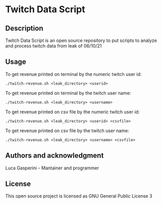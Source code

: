 # Twitch Data Script
## Description
Twitch Data Script is an open source repository to put scripts to analyze and process twitch data from leak of 06/10/21

## Usage
To get revenue printed on terminal by the numeric twitch user id:

`./twitch-revenue.sh <leak_directory> <userid>`

To get revenue printed on terminal by the twitch user name:

`./twitch-revenue.sh <leak_directory> <username>`

To get revenue printed on csv file by the numeric twitch user id:

`./twitch-revenue.sh <leak_directory> <userid> <csvfile>`

To get revenue printed on csv file by the twitch user name:

`./twitch-revenue.sh <leak_directory> <username> <csvfile>`

## Authors and acknowledgment
Luca Gasperini - Mantainer and programmer

## License
This open source project is licensed as GNU General Public License 3

